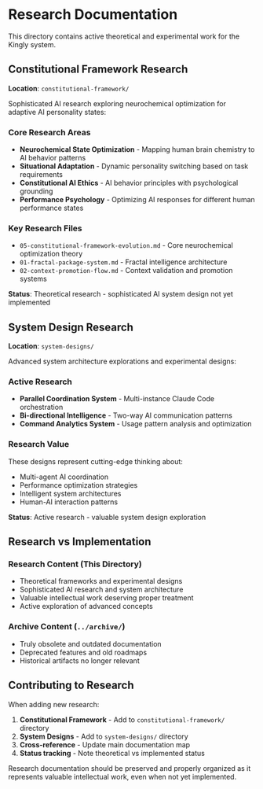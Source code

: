 # Research Documentation

This directory contains active theoretical and experimental work for the Kingly system.

## Constitutional Framework Research

**Location**: `constitutional-framework/`

Sophisticated AI research exploring neurochemical optimization for adaptive AI personality states:

### Core Research Areas
- **Neurochemical State Optimization** - Mapping human brain chemistry to AI behavior patterns
- **Situational Adaptation** - Dynamic personality switching based on task requirements  
- **Constitutional AI Ethics** - AI behavior principles with psychological grounding
- **Performance Psychology** - Optimizing AI responses for different human performance states

### Key Research Files
- `05-constitutional-framework-evolution.md` - Core neurochemical optimization theory
- `01-fractal-package-system.md` - Fractal intelligence architecture
- `02-context-promotion-flow.md` - Context validation and promotion systems

**Status**: Theoretical research - sophisticated AI system design not yet implemented

## System Design Research  

**Location**: `system-designs/`

Advanced system architecture explorations and experimental designs:

### Active Research
- **Parallel Coordination System** - Multi-instance Claude Code orchestration
- **Bi-directional Intelligence** - Two-way AI communication patterns
- **Command Analytics System** - Usage pattern analysis and optimization

### Research Value
These designs represent cutting-edge thinking about:
- Multi-agent AI coordination
- Performance optimization strategies  
- Intelligent system architectures
- Human-AI interaction patterns

**Status**: Active research - valuable system design exploration

## Research vs Implementation

### Research Content (This Directory)
- Theoretical frameworks and experimental designs
- Sophisticated AI research and system architecture
- Valuable intellectual work deserving proper treatment
- Active exploration of advanced concepts

### Archive Content (`../archive/`)
- Truly obsolete and outdated documentation
- Deprecated features and old roadmaps
- Historical artifacts no longer relevant

## Contributing to Research

When adding new research:
1. **Constitutional Framework** - Add to `constitutional-framework/` directory
2. **System Designs** - Add to `system-designs/` directory  
3. **Cross-reference** - Update main documentation map
4. **Status tracking** - Note theoretical vs implemented status

Research documentation should be preserved and properly organized as it represents valuable intellectual work, even when not yet implemented.
